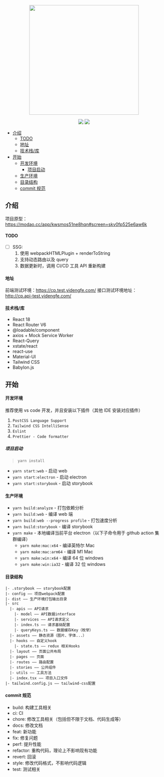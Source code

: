 <p align="center">
  <img width="350" src="https://user-images.githubusercontent.com/19204772/193437443-b5e04990-9957-4339-a83c-72b33307dbff.png">
</p>

<p align="center">
  <a href="https://opensource.org/licenses/MIT"><img src="https://img.shields.io/badge/License-MIT-green.svg" /></a>
  <a href="http://creativecommons.org/licenses/by-sa/4.0/"><img src="https://img.shields.io/badge/License-CC%20BY--SA%204.0-lightgrey.svg" /></a>
</p>

- [介绍](#介绍)
    - [TODO](#todo)
    - [地址](#地址)
    - [技术栈/库](#技术栈库)
- [开始](#开始)
    - [开发环境](#开发环境)
      - [项目启动](#项目启动)
    - [生产环境](#生产环境)
    - [目录结构](#目录结构)
    - [commit 规范](#commit-规范)

## 介绍

项目原型：https://modao.cc/app/kwsmos51ne8hqn#screen=skv0fp525e6aw6k

#### TODO

- [ ] SSG:
  1. 使用 webpackHTMLPlugin + renderToString
  2. 支持动态路由以及 query
  3. 数据更新时，调用 CI/CD 工具 API 重新构建

#### 地址

前端测试环境：https://cp.test.yidengfe.com/
接口测试环境地址：http://cp.api-test.yidengfe.com/

#### 技术栈/库

- React 18
- React Router V6
- @loadable/component
- axios + Mock Service Worker
- React-Query
- xstate/react
- react-use
- Material-UI
- Tailwind CSS
- Babylon.js

## 开始

#### 开发环境

推荐使用 vs code 开发，并且安装以下插件（其他 IDE 安装对应插件）

1. `PostCSS Language Support`
2. `Tailwind CSS IntelliSense`
3. `Eslint`
4. `Prettier - Code formatter`

##### 项目启动

> `yarn install`

- `yarn start:web` - 启动 web
- `yarn start:electron` - 启动 electron
- `yarn start:storybook` - 启动 storybook

#### 生产环境

- `yarn build:analyze` - 打包依赖分析
- `yarn build:web` - 编译 web 端
- `yarn build:web --progress profile` - 打包速度分析
- `yarn build:storybook` - 编译 storybook
- `yarn make` - 本地编译当前平台 electron（以下子命令用于 github action 集群编译）
  - `yarn make:mac:x64` - 编译英特尔 Mac
  - `yarn make:mac:arm64` - 编译 M1 Mac
  - `yarn make:win:x64` - 编译 64 位 windows
  - `yarn make:win:ia32` - 编译 32 位 windows

#### 目录结构

```
|- .storybook —— storybook配置
|- config —— 项目webpack配置
|- dist —— 生产环境打包输出目录
|- src
  |- apis —— API请求
    |- model —— API数据interface
    |- services —— API请求定义
    |- index.ts —— 请求基础配置
    |- queryKeys.ts —— 数据缓存Key（枚举）
  |- assets —— 静态资源（图片、字体...）
  |- hooks —— 自定义hook
    |- state.ts —— redux 相关Hooks
  |- layout —— 页面公共布局
  |- pages —— 页面
  |- routes —— 路由配置
  |- stories —— 公共组件
  |- utils —— 工具方法
  |- index.tsx —— 项目入口文件
|- tailwind.config.js —— tailwind-css配置
```

#### commit 规范

- build: 构建工具相关
- ci: CI
- chore: 修改工具相关（包括但不限于文档、代码生成等）
- docs: 修改文档
- feat: 新功能
- fix: 修复问题
- perf: 提升性能
- refactor: 重构代码，理论上不影响现有功能
- revert: 回滚
- style: 修改代码格式，不影响代码逻辑
- test: 测试相关

